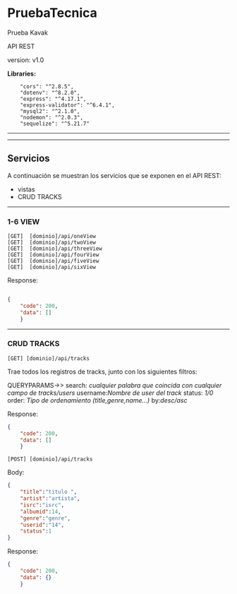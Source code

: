 # PruebaTecnica
Prueba Kavak

API REST


version: v1.0

**Libraries:**

        "cors": "^2.8.5",
        "dotenv": "^8.2.0",
        "express": "^4.17.1",
        "express-validator": "^6.4.1",
        "mysql2": "^2.1.0",
        "nodemon": "^2.0.3",
        "sequelize": "^5.21.7"

---

---

## Servicios

A continuación se muestran los servicios que se exponen en el API REST:

- vistas
- CRUD TRACKS

---

### 1-6 VIEW

```
[GET]  [dominio]/api/oneView
[GET]  [dominio]/api/twoView
[GET]  [dominio]/api/threeView
[GET]  [dominio]/api/fourView
[GET]  [dominio]/api/fiveView
[GET]  [dominio]/api/sixView
```


Response:
```json

{
    "code": 200,
    "data": []
    }
```
---

### CRUD TRACKS

```
[GET] [dominio]/api/tracks
```
Trae todos los registros de tracks, junto con los siguientes filtros:


QUERYPARAMS->>
search: *cualquier palabra que coincida con cualquier campo de tracks/users*
username:*Nombre de user del track*
status: *1/0*
order: *Tipo de ordenamiento (title,genre,name...)*
by:*desc/asc*

Response:
```json
{
    "code": 200,
    "data": []
    }
```

```
[POST] [dominio]/api/tracks
```

Body:
```json
{
	"title":"titulo ",
	"artist":"artista",
	"isrc":"isrc",
	"albumid":14,
	"genre":"genre",
	"userid":"14",
	"status":1
}
```

Response:
```json
{
    "code": 200,
    "data": {}
    }
```




